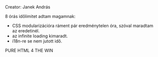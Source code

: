 Creator: Janek András

8 órás időlimitet adtam magamnak:
- CSS modularizációra ráment pár eredménytelen óra, szóval maradtam az eredetinél.
- az infinite loading kimaradt.
- i18n-re se nem jutott idő.

PURE HTML 4 THE WIN
